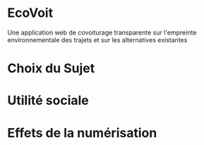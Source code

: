 # EcoVoit
Une application web de covoiturage transparente sur l'empreinte environnementale des trajets et sur les alternatives existantes

<h1>Choix du Sujet</h1> 


<h1>Utilité sociale</h1>


<h1>Effets de la numérisation</h1>

